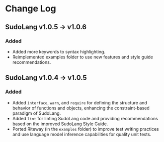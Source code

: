 # Change Log

## SudoLang v1.0.5 -> v1.0.6

### Added

* Added more keywords to syntax highlighting.
* Reimplemented examples folder to use new features and style guide recommendations.

## SudoLang v1.0.4 -> v1.0.5

### Added

* Added `interface`, `warn`, and `require` for defining the structure and behavior of functions and objects, enhancing the constraint-based paradigm of SudoLang.
* Added `lint` for linting SudoLang code and providing recommendations based on the improved SudoLang Style Guide.
* Ported Riteway (in the `examples` folder) to improve test writing practices and use language model inference capabilities for quality unit tests.

